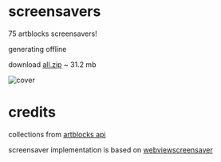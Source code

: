 # screensavers

75 artblocks screensavers!

generating offline

download [all.zip](???) ~ 31.2 mb

![cover](https://github.com/user-attachments/assets/c1cd1f69-cd99-4cd6-855e-e70f8a5ff032)

# credits

collections from [artblocks api](https://docs.artblocks.io/creator-docs/art-blocks-api/api-overview/)

screensaver implementation is based on [webviewscreensaver](https://github.com/liquidx/webviewscreensaver)
